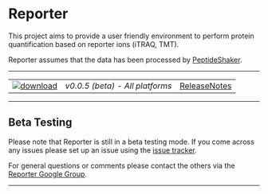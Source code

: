 # Reporter #

This project aims to provide a user friendly environment to perform protein quantification based on reporter ions (iTRAQ, TMT).

Reporter assumes that the data has been processed by [PeptideShaker](http://peptide-shaker.googlecode.com).


---


|   |   |   |
| :------------------------- | :---------------: | :--: |
| [![download](https://github.com/compomics/reporter/wiki/images/download_button.png)](http://genesis.ugent.be/maven2/eu/isas/reporter/Reporter/0.0.5/Reporter-0.0.5.zip) | *v0.0.5 (beta) - All platforms* | [ReleaseNotes](https://github.com/compomics/reporter/wiki/ReleaseNotes) |


---


## Beta Testing ##

Please note that Reporter is still in a beta testing mode. If you come across any issues please set up an issue using the [issue tracker](https://github.com/compomics/reporter/issues).

For general questions or comments please contact the others via the [Reporter Google Group](https://groups.google.com/forum/#!forum/reporter_software).


---
